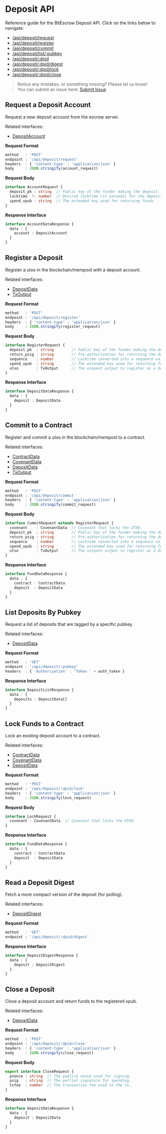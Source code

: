# Deposit API

Reference guide for the BitEscrow Deposit API. Click on the links below to navigate:

- [/api/deposit/request](#request-a-deposit-account)  
- [/api/deposit/register](#register-a-deposit)  
- [/api/deposit/commit](#commit-to-a-contract)  
- [/api/deposit/list/:pubkey](#list-deposits-by-pubkey)  
- [/api/deposit/:dpid](#read-a-deposit-by-id)  
- [/api/deposit/:dpid/digest](#read-a-deposit-digest)  
- [/api/deposit/:dpid/lock](#lock-funds-to-a-contract)  
- [/api/deposit/:dpid/close](#close-a-deposit)  

> Notice any mistakes, or something missing? Please let us know!  
> You can submit an issue here: [Submit Issue](https://github.com/BitEscrow/escrow-core/issues/new/choose)

## Request a Deposit Account

Request a new deposit account from the escrow server.

Related interfaces:

- [DepositAccount](../interfaces/deposit.md#depositaccount)

**Request Format**

```ts
method   : 'POST'
endpoint : '/api/deposit/request'
headers  : { 'content-type' : 'application/json' }
body     : JSON.stringify(account_request)
```

**Request Body**

```ts
interface AccountRequest {
  deposit_pk : string  // Public key of the funder making the deposit.
  locktime  ?: number  // Desired locktime (in seconds) for the deposit.
  spend_xpub : string  // The extended key used for returning funds.
}
```

**Response Interface**

```ts
interface AccountDataResponse {
  data : {
    account : DepositAccount
  }
}
```

## Register a Deposit

Register a utxo in the blockchain/mempool with a deposit account.

Related interfaces:

- [DepositData](../interfaces/deposit.md#depositdata)
- [TxOutput](../interfaces/oracle.md#txoutput)

**Request Format**

```ts
method   : 'POST'
endpoint : '/api/deposit/register'
headers  : { 'content-type' : 'application/json' }
body     : JSON.stringify(register_request)
```

**Request Body**

```ts
interface RegisterRequest {
  deposit_pk  : string        // Public key of the funder making the deposit.
  return_psig : string        // Pre-authorization for returning the deposit.
  sequence    : number        // Locktime converted into a sequence value.
  spend_xpub  : string        // The extended key used for returning funds.
  utxo        : TxOutput      // The unspent output to register as a deposit.
}
```

**Response Interface**

```ts
interface DepositDataResponse {
  data : {
    deposit : DepositData
  }
}
```

## Commit to a Contract

Register and commit a utxo in the blockchain/mempool to a contract.

Related interfaces:

- [ContractData](../interfaces/contract.md#contractdata)
- [CovenantData](../interfaces/deposit.md#covenantdata)
- [DepositData](../interfaces/deposit.md#depositdata)
- [TxOutput](../interfaces/oracle.md#txoutput)

**Request Format**

```ts
method   : 'POST'
endpoint : '/api/deposit/commit'
headers  : { 'content-type' : 'application/json' }
body     : JSON.stringify(commit_request)
```

**Request Body**

```ts
interface CommitRequest extends RegisterRequest {
  covenant    : CovenantData  // Covenant that locks the UTXO.
  deposit_pk  : string        // Public key of the funder making the deposit.
  return_psig : string        // Pre-authorization for returning the deposit.
  sequence    : number        // Locktime converted into a sequence value.
  spend_xpub  : string        // The extended key used for returning funds.
  utxo        : TxOutput      // The unspent output to register as a deposit.
}
```

**Response Interface**

```ts
interface FundDataResponse {
  data : {
    contract : ContractData
    deposit  : DepositData
  }
}
```

## List Deposits By Pubkey

Request a list of deposits that are tagged by a specific pubkey.

Related interfaces:

- [DepositData](../interfaces/deposit.md#depositdata)

**Request Format**

```ts
method   : 'GET'
endpoint : '/api/deposit/:pubkey'
headers  : { 'Authorization' : 'Token ' + auth_token }
```

**Response Interface**

```ts
interface DepositListResponse {
  data : {
    deposits : DepositData[]
  }
}
```

## Lock Funds to a Contract

Lock an existing deposit account to a contract.

Related interfaces:

- [ContractData](../interfaces/contract.md#contractdata)
- [CovenantData](../interfaces/deposit.md#covenantdata)
- [DepositData](../interfaces/deposit.md#depositdata)

**Request Format**

```ts
method   : 'POST'
endpoint : '/api/deposit/:dpid/lock'
headers  : { 'content-type' : 'application/json' }
body     : JSON.stringify(lock_request)
```

**Request Body**

```ts
interface LockRequest {
  covenant : CovenantData  // Covenant that locks the UTXO.
}
```

**Response Interface**

```ts
interface FundDataResponse {
  data : {
    contract : ContractData
    deposit  : DepositData
  }
}
```

## Read a Deposit Digest

Fetch a more compact version of the deposit (for polling).

Related interfaces:

- [DepositDigest](../interfaces/deposit.md#depositdigest)

**Request Format**

```ts
method   : 'GET'
endpoint : '/api/deposit/:dpid/digest'
```

**Response Interface**

```ts
interface DepositDigestResponse {
  data : {
    deposit : DepositDigest
  }
}
```

## Close a Deposit

Close a deposit account and return funds to the registered xpub.

Related interfaces:

- [DepositData](../interfaces/deposit.md#depositdata)

**Request Format**

```ts
method   : 'POST'
endpoint : '/api/deposit/:dpid/close'
headers  : { 'content-type' : 'application/json' }
body     : JSON.stringify(close_request)
```

**Request Body**

```ts
export interface CloseRequest {
  pnonce : string  // The publice nonce used for signing.
  psig   : string  // The partial signature for spending.
  txfee  : number  // The transaction fee used in the tx.
}
```

**Response Interface**

```ts
interface DepositDataResponse {
  data : {
    deposit : DepositData
  }
}
```

